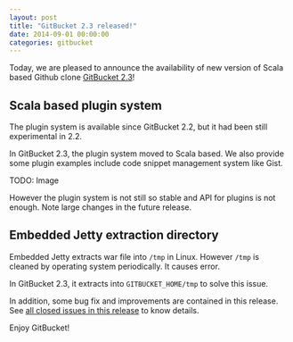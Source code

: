 ```yaml
---
layout: post
title: "GitBucket 2.3 released!"
date: 2014-09-01 00:00:00
categories: gitbucket
---
```

Today, we are pleased to announce the availability of new version of Scala based Github clone [GitBucket 2.3](https://github.com/takezoe/gitbucket/releases/tag/2.3)!

## Scala based plugin system

The plugin system is available since GitBucket 2.2, but it had been still experimental in 2.2.

In GitBucket 2.3, the plugin system moved to Scala based. We also provide some plugin examples include code snippet management system like Gist.

TODO: Image

However the plugin system is not still so stable and API for plugins is not enough. Note large changes in the future release.

## Embedded Jetty extraction directory

Embedded Jetty extracts war file into `/tmp` in Linux. However `/tmp` is cleaned by operating system periodically. It causes error.

In GitBucket 2.3, it extracts into `GITBUCKET_HOME/tmp` to solve this issue.

In addition, some bug fix and improvements are contained in this release. See [all closed issues in this release](https://github.com/takezoe/gitbucket/issues?q=milestone%3A2.3+is%3Aclosed) to know details.

Enjoy GitBucket!
